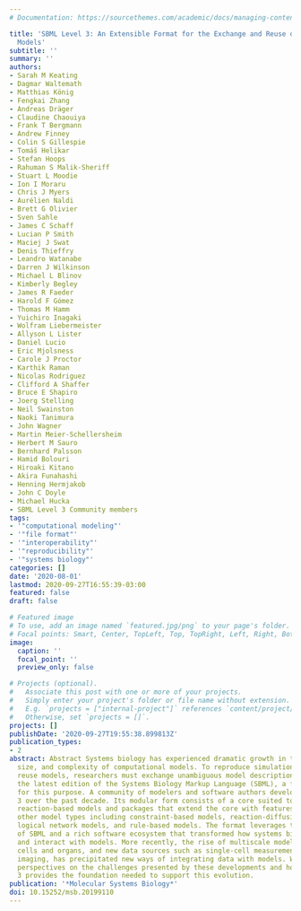 ```yaml
---
# Documentation: https://sourcethemes.com/academic/docs/managing-content/

title: 'SBML Level 3: An Extensible Format for the Exchange and Reuse of Biological
  Models'
subtitle: ''
summary: ''
authors:
- Sarah M Keating
- Dagmar Waltemath
- Matthias König
- Fengkai Zhang
- Andreas Dräger
- Claudine Chaouiya
- Frank T Bergmann
- Andrew Finney
- Colin S Gillespie
- Tomáš Helikar
- Stefan Hoops
- Rahuman S Malik-Sheriff
- Stuart L Moodie
- Ion I Moraru
- Chris J Myers
- Aurélien Naldi
- Brett G Olivier
- Sven Sahle
- James C Schaff
- Lucian P Smith
- Maciej J Swat
- Denis Thieffry
- Leandro Watanabe
- Darren J Wilkinson
- Michael L Blinov
- Kimberly Begley
- James R Faeder
- Harold F Gómez
- Thomas M Hamm
- Yuichiro Inagaki
- Wolfram Liebermeister
- Allyson L Lister
- Daniel Lucio
- Eric Mjolsness
- Carole J Proctor
- Karthik Raman
- Nicolas Rodriguez
- Clifford A Shaffer
- Bruce E Shapiro
- Joerg Stelling
- Neil Swainston
- Naoki Tanimura
- John Wagner
- Martin Meier-Schellersheim
- Herbert M Sauro
- Bernhard Palsson
- Hamid Bolouri
- Hiroaki Kitano
- Akira Funahashi
- Henning Hermjakob
- John C Doyle
- Michael Hucka
- SBML Level 3 Community members
tags:
- '"computational modeling"'
- '"file format"'
- '"interoperability"'
- '"reproducibility"'
- '"systems biology"'
categories: []
date: '2020-08-01'
lastmod: 2020-09-27T16:55:39-03:00
featured: false
draft: false

# Featured image
# To use, add an image named `featured.jpg/png` to your page's folder.
# Focal points: Smart, Center, TopLeft, Top, TopRight, Left, Right, BottomLeft, Bottom, BottomRight.
image:
  caption: ''
  focal_point: ''
  preview_only: false

# Projects (optional).
#   Associate this post with one or more of your projects.
#   Simply enter your project's folder or file name without extension.
#   E.g. `projects = ["internal-project"]` references `content/project/deep-learning/index.md`.
#   Otherwise, set `projects = []`.
projects: []
publishDate: '2020-09-27T19:55:38.899813Z'
publication_types:
- 2
abstract: Abstract Systems biology has experienced dramatic growth in the number,
  size, and complexity of computational models. To reproduce simulation results and
  reuse models, researchers must exchange unambiguous model descriptions. We review
  the latest edition of the Systems Biology Markup Language (SBML), a format designed
  for this purpose. A community of modelers and software authors developed SBML Level
  3 over the past decade. Its modular form consists of a core suited to representing
  reaction-based models and packages that extend the core with features suited to
  other model types including constraint-based models, reaction-diffusion models,
  logical network models, and rule-based models. The format leverages two decades
  of SBML and a rich software ecosystem that transformed how systems biologists build
  and interact with models. More recently, the rise of multiscale models of whole
  cells and organs, and new data sources such as single-cell measurements and live
  imaging, has precipitated new ways of integrating data with models. We provide our
  perspectives on the challenges presented by these developments and how SBML Level
  3 provides the foundation needed to support this evolution.
publication: '*Molecular Systems Biology*'
doi: 10.15252/msb.20199110
---
```

